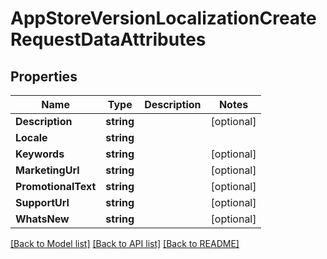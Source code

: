 # AppStoreVersionLocalizationCreateRequestDataAttributes

## Properties

Name | Type | Description | Notes
------------ | ------------- | ------------- | -------------
**Description** | **string** |  | [optional] 
**Locale** | **string** |  | 
**Keywords** | **string** |  | [optional] 
**MarketingUrl** | **string** |  | [optional] 
**PromotionalText** | **string** |  | [optional] 
**SupportUrl** | **string** |  | [optional] 
**WhatsNew** | **string** |  | [optional] 

[[Back to Model list]](../README.md#documentation-for-models) [[Back to API list]](../README.md#documentation-for-api-endpoints) [[Back to README]](../README.md)


